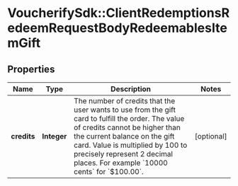 # VoucherifySdk::ClientRedemptionsRedeemRequestBodyRedeemablesItemGift

## Properties

| Name | Type | Description | Notes |
| ---- | ---- | ----------- | ----- |
| **credits** | **Integer** | The number of credits that the user wants to use from the gift card to fulfill the order. The value of credits cannot be higher than the current balance on the gift card. Value is multiplied by 100 to precisely represent 2 decimal places. For example &#x60;10000 cents&#x60; for &#x60;$100.00&#x60;. | [optional] |

